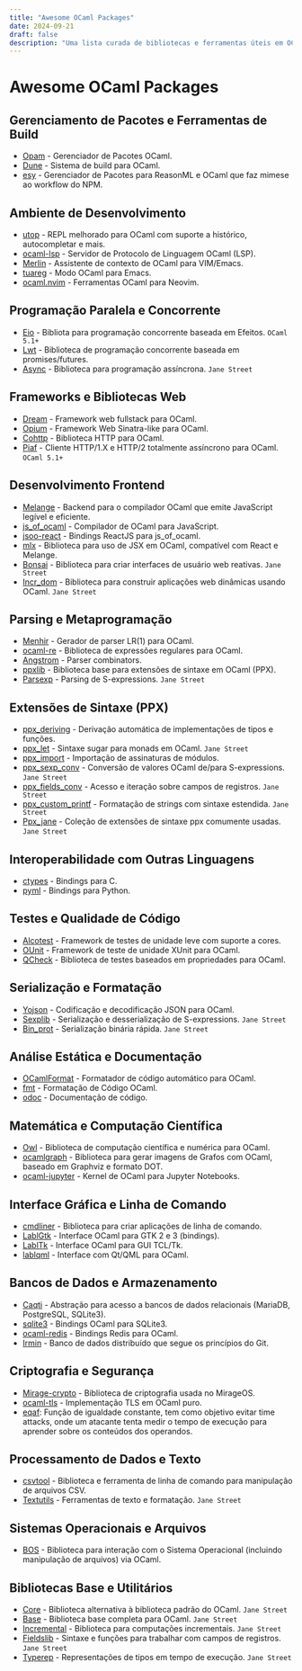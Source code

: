 ```yaml
---
title: "Awesome OCaml Packages"
date: 2024-09-21
draft: false
description: "Uma lista curada de bibliotecas e ferramentas úteis em OCaml"
---
```


# Awesome OCaml Packages

## Gerenciamento de Pacotes e Ferramentas de Build
- [Opam](https://opam.ocaml.org) - Gerenciador de Pacotes OCaml.
- [Dune](https://dune.build) - Sistema de build para OCaml.
- [esy](http://esy.sh/) - Gerenciador de Pacotes para ReasonML e OCaml que faz mimese ao workflow do NPM.

## Ambiente de Desenvolvimento
- [utop](https://github.com/ocaml-community/utop) - REPL melhorado para OCaml com suporte a histórico, autocompletar e mais.
- [ocaml-lsp](https://github.com/ocaml/ocaml-lsp) - Servidor de Protocolo de Linguagem OCaml (LSP).
- [Merlin](https://github.com/ocaml/merlin) - Assistente de contexto de OCaml para VIM/Emacs.
- [tuareg](https://github.com/ocaml/tuareg) - Modo OCaml para Emacs.
- [ocaml.nvim](https://github.com/tjdevries/ocaml.nvim) - Ferramentas OCaml para Neovim.

## Programação Paralela e Concorrente
- [Eio](https://github.com/ocaml-multicore/eio) - Bibliota para programação concorrente baseada em Efeitos. `OCaml 5.1+` 
- [Lwt](https://github.com/ocsigen/lwt) - Biblioteca de programação concorrente baseada em promises/futures.
- [Async](https://github.com/janestreet/async) - Biblioteca para programação assíncrona. `Jane Street`

## Frameworks e Bibliotecas Web
- [Dream](https://aantron.github.io/dream/) - Framework web fullstack para OCaml.
- [Opium](https://github.com/rgrinberg/opium) - Framework Web Sinatra-like para OCaml.
- [Cohttp](https://github.com/mirage/ocaml-cohttp) - Biblioteca HTTP para OCaml.
- [Piaf](https://github.com/anmonteiro/piaf) - Cliente HTTP/1.X e HTTP/2 totalmente assíncrono para OCaml. `OCaml 5.1+` 

## Desenvolvimento Frontend
- [Melange](https://github.com/melange-re/melange) - Backend para o compilador OCaml que emite JavaScript legível e eficiente.
- [js_of_ocaml](https://github.com/ocsigen/js_of_ocaml) - Compilador de OCaml para JavaScript.
- [jsoo-react](https://github.com/ml-in-barcelona/jsoo-react) - Bindings ReactJS para js_of_ocaml.
- [mlx](https://github.com/ocaml-mlx/mlx) - Biblioteca para uso de JSX em OCaml, compatível com React e Melange.
- [Bonsai](https://github.com/janestreet/bonsai) - Biblioteca para criar interfaces de usuário web reativas. `Jane Street`
- [Incr_dom](https://github.com/janestreet/incr_dom) - Biblioteca para construir aplicações web dinâmicas usando OCaml. `Jane Street`

## Parsing e Metaprogramação 
- [Menhir](http://gallium.inria.fr/~fpottier/menhir/) - Gerador de parser LR(1) para OCaml.
- [ocaml-re](https://github.com/ocaml/ocaml-re) - Biblioteca de expressões regulares para OCaml.
- [Angstrom](https://github.com/inhabitedtype/angstrom) - Parser combinators.
- [ppxlib](https://github.com/ocaml-ppx/ppxlib) - Biblioteca base para extensões de sintaxe em OCaml (PPX).
- [Parsexp](https://github.com/janestreet/parsexp) - Parsing de S-expressions. `Jane Street`

## Extensões de Sintaxe (PPX)
- [ppx_deriving](https://github.com/ocaml-ppx/ppx_deriving) - Derivação automática de implementações de tipos e funções.
- [ppx_let](https://github.com/janestreet/ppx_let) - Sintaxe sugar para monads em OCaml. `Jane Street`
- [ppx_import](https://github.com/ocaml-ppx/ppx_import) - Importação de assinaturas de módulos.
- [ppx_sexp_conv](https://github.com/janestreet/ppx_sexp_conv) - Conversão de valores OCaml de/para S-expressions. `Jane Street`
- [ppx_fields_conv](https://github.com/janestreet/ppx_fields_conv) - Acesso e iteração sobre campos de registros. `Jane Street`
- [ppx_custom_printf](https://github.com/janestreet/ppx_custom_printf) - Formatação de strings com sintaxe estendida. `Jane Street`
- [Ppx_jane](https://github.com/janestreet/ppx_jane) - Coleção de extensões de sintaxe ppx comumente usadas. `Jane Street`

## Interoperabilidade com Outras Linguagens
- [ctypes](https://github.com/yallop/ocaml-ctypes) - Bindings para C.
- [pyml](https://github.com/thierry-martinez/pyml) - Bindings para Python.

## Testes e Qualidade de Código
- [Alcotest](https://github.com/mirage/alcotest) - Framework de testes de unidade leve com suporte a cores.
- [OUnit](https://github.com/gildor478/ounit) - Framework de teste de unidade XUnit para OCaml.
- [QCheck](https://github.com/c-cube/qcheck) - Biblioteca de testes baseados em propriedades para OCaml.

## Serialização e Formatação
- [Yojson](https://github.com/ocaml-community/yojson) - Codificação e decodificação JSON para OCaml.
- [Sexplib](https://github.com/janestreet/sexplib) - Serialização e desserialização de S-expressions. `Jane Street`
- [Bin_prot](https://github.com/janestreet/bin_prot) - Serialização binária rápida. `Jane Street`

## Análise Estática e Documentação
- [OCamlFormat](https://github.com/ocaml-ppx/ocamlformat) - Formatador de código automático para OCaml.
- [fmt](https://github.com/dbuenzli/fmt) - Formatação de Código OCaml.
- [odoc](https://github.com/ocaml/odoc) - Documentação de código.

## Matemática e Computação Científica
- [Owl](https://github.com/owlbarn/owl) - Biblioteca de computação científica e numérica para OCaml.
- [ocamlgraph](https://github.com/backtracking/ocamlgraph) - Biblioteca para gerar imagens de Grafos com OCaml, baseado em Graphviz e formato DOT.
- [ocaml-jupyter](https://github.com/akabe/ocaml-jupyter) - Kernel de OCaml para Jupyter Notebooks.

## Interface Gráfica e Linha de Comando
- [cmdliner](https://github.com/dbuenzli/cmdliner) - Biblioteca para criar aplicações de linha de comando.
- [LablGtk](https://garrigue.github.io/lablgtk/) - Interface OCaml para GTK 2 e 3 (bindings).
- [LablTk](https://garrigue.github.io/labltk/) - Interface OCaml para GUI TCL/Tk.
- [lablqml](https://github.com/Kakadu/lablqml) - Interface com Qt/QML para OCaml.

## Bancos de Dados e Armazenamento
- [Caqti](https://github.com/paurkedal/ocaml-caqti) - Abstração para acesso a bancos de dados relacionais (MariaDB, PostgreSQL, SQLite3).
- [sqlite3](https://github.com/mmottl/sqlite3-ocaml) - Bindings OCaml para SQLite3.
- [ocaml-redis](https://github.com/0xffea/ocaml-redis) - Bindings Redis para OCaml.
- [Irmin](https://irmin.org/) - Banco de dados distribuído que segue os princípios do Git.

## Criptografia e Segurança
- [Mirage-crypto](https://github.com/mirage/mirage-crypto) - Biblioteca de criptografia usada no MirageOS.
- [ocaml-tls](https://github.com/mirleft/ocaml-tls) - Implementação TLS em OCaml puro.
- [eqaf](https://github.com/mirage/eqaf): Função de igualdade constante, tem como objetivo evitar time attacks, onde um atacante tenta medir o tempo de execução para aprender sobre os conteúdos dos operandos.

## Processamento de Dados e Texto
- [csvtool](https://github.com/Chris00/ocaml-csv) - Biblioteca e ferramenta de linha de comando para manipulação de arquivos CSV.
- [Textutils](https://github.com/janestreet/textutils) - Ferramentas de texto e formatação. `Jane Street`

## Sistemas Operacionais e Arquivos
- [BOS](https://erratique.ch/software/bos) - Biblioteca para interação com o Sistema Operacional (incluindo manipulação de arquivos) via OCaml.

## Bibliotecas Base e Utilitários
- [Core](https://github.com/janestreet/core) - Biblioteca alternativa à biblioteca padrão do OCaml. `Jane Street`
- [Base](https://github.com/janestreet/base) - Biblioteca base completa para OCaml. `Jane Street`
- [Incremental](https://github.com/janestreet/incremental) - Biblioteca para computações incrementais. `Jane Street`
- [Fieldslib](https://github.com/janestreet/fieldslib) - Sintaxe e funções para trabalhar com campos de registros. `Jane Street`
- [Typerep](https://github.com/janestreet/typerep) - Representações de tipos em tempo de execução. `Jane Street`
